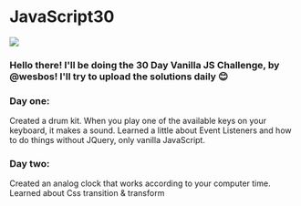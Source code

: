 # JavaScript30
![](https://javascript30.com/images/JS3-social-share.png)

### Hello there! I'll be doing the 30 Day Vanilla JS Challenge, by @wesbos! I'll try to upload the solutions daily 😊

### Day one:
Created a drum kit. When you play one of the available keys on your keyboard, it makes a sound. Learned a little about
Event Listeners and how to do things without JQuery, only vanilla JavaScript.

### Day two:
Created an analog clock that works according to your computer time. Learned about Css transition & transform
